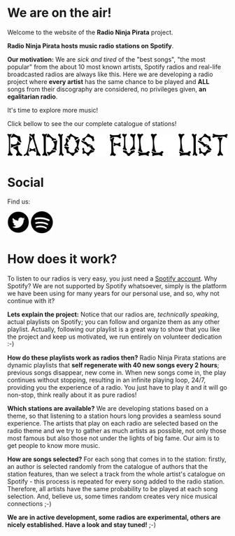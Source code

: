 # We are on the air!

Welcome to the website of the **Radio Ninja Pirata** project.

**Radio Ninja Pirata hosts music radio stations on Spotify**.

**Our motivation:** We are *sick and tired* of the "best songs", "the most popular" from the about 10 most known artists, Spotify radios and real-life broadcasted radios are always like this. Here we are developing a radio project where **every artist** has the same chance to be played and **ALL** songs from their discography are considered, no privileges given, **an egalitarian radio**.

It's time to explore more music!

Click bellow to see the our complete catalogue of stations!

<a href="radios.html"><img src="assets/radios_button.png" alt="radiobutton" /></a>

# Social

Find us:

<a href="https://twitter.com/RNinjaPirata" target="_blank"><img src="assets/twitter_button.png" alt="twitter" height="50" width="50" /></a> <a href="https://open.spotify.com/user/pagbz485dhfowwiza5wc9cwh8?si=XVuH5a3NQ8Ohft-yPC5XBA" target="_blank"><img src="assets/spotify_button.png" alt="spotify" height="50" width="50" /></a>

# How does it work?

To listen to our radios is very easy, you just need a [Spotify account](https://www.spotify.com). Why Spotify? We are not supported by Spotify whatsoever, simply is the platform we have been using for many years for our personal use, and so, why not continue with it?

**Lets explain the project:** Notice that our radios are, *technically speaking*, actual playlists on Spotify; you can follow and organize them as any other playlist. Actually, following our playlist is a great way to show that you like the project and keep us motivated, we run entirely on volunteer dedication :-)

**How do these playlists work as radios then?** Radio Ninja Pirata stations are dynamic playlists that **self regenerate with 40 new songs every 2 hours**; previous songs disappear, new come in. When new songs come in, the play continues without stopping, resulting in an infinite playing loop, 24/7, providing you the experience of a radio. You just have to play it and it will go non-stop, think really about it as pure radios!

**Which stations are available?** We are developing stations based on a theme, so that listening to a station hours long provides a seamless sound experience. The artists that play on each radio are selected based on the radio theme and we try to gather as much artists as possible, not only those most famous but also those not under the lights of big fame. Our aim is to get people to know more music.

**How are songs selected?** For each song that comes in to the station: firstly, an author is selected randomly from the catalogue of authors that the station features, than we select a track from the whole artist's catalogue on Spotify - this process is repeated for every song added to the radio station. Therefore, all artists have the same probability to be played at each song selection. And, believe us, some times random creates very nice musical connections ;-)

**We are in active development, some radios are experimental, others are nicely established. Have a look and stay tuned!** ;-)

